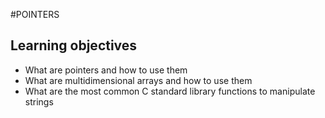#POINTERS
## Learning objectives
- What are pointers and how to use them
- What are multidimensional arrays and how to use them
- What are the most common C standard library functions to manipulate strings
